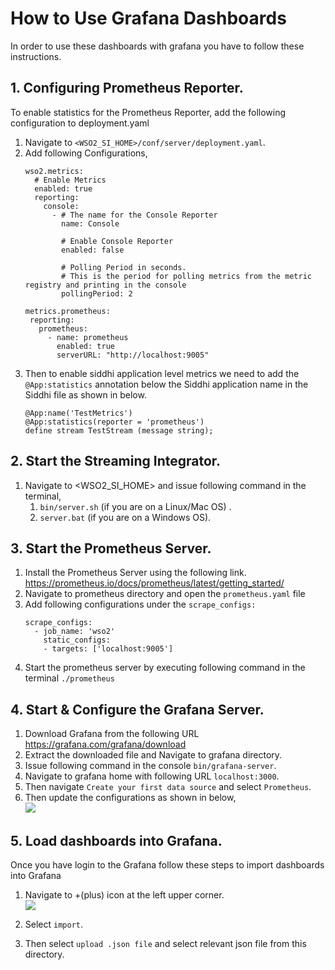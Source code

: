 # How to Use Grafana Dashboards

In order to use these dashboards with grafana you have to follow these instructions.

## 1. Configuring Prometheus Reporter.  
To enable statistics for the Prometheus Reporter, add the following configuration to deployment.yaml
1. Navigate to `<WSO2_SI_HOME>/conf/server/deployment.yaml`.
2. Add following Configurations,
    ````
    wso2.metrics:
      # Enable Metrics
      enabled: true
      reporting:
        console:
          - # The name for the Console Reporter
            name: Console
    
            # Enable Console Reporter
            enabled: false
    
            # Polling Period in seconds.
            # This is the period for polling metrics from the metric registry and printing in the console
            pollingPeriod: 2
    
    metrics.prometheus:
     reporting:
       prometheus:
         - name: prometheus
           enabled: true
           serverURL: "http://localhost:9005"
    ````    
3. Then to enable siddhi application level metrics we need to add the `@App:statistics` annotation below 
the Siddhi application name in the Siddhi file as shown in below.
    ````
   @App:name('TestMetrics')
   @App:statistics(reporter = 'prometheus')
   define stream TestStream (message string);
   ````


## 2. Start the Streaming Integrator.
1. Navigate to <WSO2_SI_HOME> and issue following command in the terminal,
    1. `bin/server.sh` (if you are on a Linux/Mac OS) .
    2. `server.bat` (if you are on a Windows OS).

## 3. Start the Prometheus Server.
1. Install the Prometheus Server using the following link.
   https://prometheus.io/docs/prometheus/latest/getting_started/
2. Navigate to prometheus directory and open the `prometheus.yaml` file  
3. Add following configurations under the `scrape_configs:`  
    ````
    scrape_configs:
      - job_name: 'wso2'
        static_configs:
        - targets: ['localhost:9005']
    ````  
4. Start the prometheus server by executing following command in the terminal `./prometheus`

## 4. Start & Configure the Grafana Server.
1. Download Grafana from the following URL  https://grafana.com/grafana/download  
2. Extract the downloaded file and Navigate to grafana directory.  
3. Issue following command in the console `bin/grafana-server`.  
4. Navigate to grafana home with following URL `localhost:3000`.
5. Then navigate `Create your first data source` and select `Prometheus`.
6. Then update the configurations as shown in below,    
![](./image-2.jpg)


## 5. Load dashboards into Grafana.
Once you have login to the Grafana follow these steps to import dashboards into Grafana

1. Navigate to +(plus) icon at the left upper corner.  
![](./image-1.png)

2. Select `import`.  
3. Then select `upload .json file` and select relevant json file from this directory.

